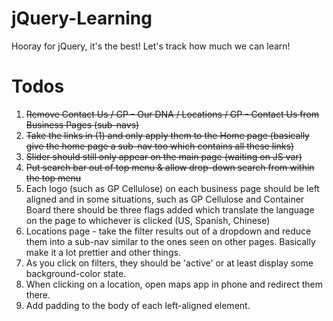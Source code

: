 jQuery-Learning
===============

Hooray for jQuery, it's the best! Let's track how much we can learn!

**Todos**
=====
1. ~~Remove Contact Us / GP - Our DNA / Locations / GP - Contact Us from Business Pages (sub-navs)~~
2. ~~Take the links in (1) and only apply them to the Home page (basically give the home page a sub-nav too which contains all these links)~~
3. ~~Slider should still only appear on the main page (waiting on JS var)~~
4. ~~Put search bar out of top menu & allow drop-down search from within the top menu~~
5. Each logo (such as GP Cellulose) on each business page should be left aligned and in some situations, such as GP Cellulose and Container Board there should be three flags added which translate the language on the page to whichever is clicked (US, Spanish, Chinese)
6. Locations page - take the filter results out of a dropdown and reduce them into a sub-nav similar to the ones seen on other pages. Basically make it a lot prettier and other things.
7. As you click on filters, they should be 'active' or at least display some background-color state.
8. When clicking on a location, open maps app in phone and redirect them there.
9. Add padding to the body of each left-aligned element.
